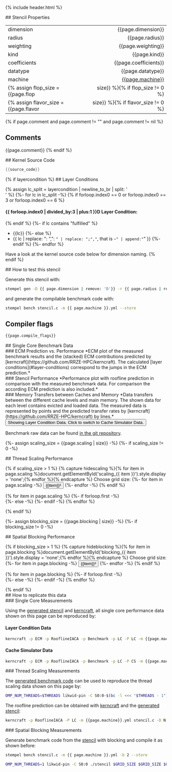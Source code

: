 {% include header.html %}

<div markdown="1" class="section-block-full">

<div markdown="1" class="section-block-half">
## Stencil Properties

|              |                       |
|--------------|----------------------:|
| dimension    | {{page.dimension}}    |
| radius       | {{page.radius}}       |
| weighting    | {{page.weighting}}    |
| kind         | {{page.kind}}         |
| coefficients | {{page.coefficients}} |
| datatype     | {{page.datatype}}     |
| machine      | [{{page.machine}}](https://github.com/RRZE-HPC/stempel_data_collection/blob/master/machine_files/{{page.machine}}.yml) |
{% assign flop_size = {{page.flop | size}} %}{% if flop_size != 0 %}| FLOP per LUP       | {{page.flop}}       |{% endif %}
{% assign flavor_size = {{page.flavor | size}} %}{% if flavor_size != 0 %}| flavor       | {{page.flavor}}       |{% endif %}

{% if page.comment and page.comment != "" and page.comment != nil %}
## Comments

{{page.comment}}
{% endif %}

</div>

<div markdown="1" class="section-block-half">
## Kernel Source Code

```c
{{source_code}}
```
</div>

</div>

<div markdown="1" class="section-block-full">


<div markdown="1" class="section-block-half">
{% if layercondition %}
## Layer Conditions

{% assign lc_split = layercondition | newline_to_br | split: '<br />' %}
{%- for lc in lc_split -%}
{% if forloop.index0 == 0 or forloop.index0 == 3 or forloop.index0 == 6 %}

#### {{ forloop.index0 | divided_by:3 | plus:1 }}D Layer Condition:
{% endif %}
{%- if lc contains "fulfilled" %}
- {{lc}}
{%- else %}
- {{ lc | replace: ": ",": `" | replace: ";","`, that is	`~" | append:"`" }}
{%- endif %}
{%- endfor %}

Have a look at the kernel source code below for dimension naming.
{% endif %}
</div>


<div markdown="1" class="section-block-half">
## How to test this stencil

Generate this stencil with:
```bash
stempel gen -D {{ page.dimension | remove: 'D'}} -r {{ page.radius | remove: 'r'}} -t {{ page.datatype }} -C {{ page.coefficients }} -k {{ page.kind }} {% if page.weighting == 'isotropic' %}-i{% elsif page.weighting == 'heterogeneous' %}-e{% elsif page.weighting == 'homogeneous' %}-o{% elsif page.weighting == 'point-symmetric' %}-p{% endif %} --store stencil.c
```

and generate the compilable benchmark code with:
```bash
stempel bench stencil.c -m {{ page.machine }}.yml --store
```

## Compiler flags
```bash
{{page.compile_flags}}
```
</div>

</div>

<div markdown="1" class="section-block-full">
## Single Core Benchmark Data
<script>
var index = 0;
function changeSingleCore() {
	var button = document.getElementById('plot-button');
  var ecmLC = document.getElementById('ecm_LC');
  var ecmCS = document.getElementById('ecm_CS');
  var rflLC = document.getElementById('rfl_LC');
  var rflCS = document.getElementById('rfl_CS');
  var memLC = document.getElementById('mem_LC');
  var memCS = document.getElementById('mem_CS');
  if (index == 0) {
     index = 1;
     ecmLC.style.display = 'none';
     rflLC.style.display = 'none';
     memLC.style.display = 'none';
     ecmCS.style.display = 'block';
     rflCS.style.display = 'block';
     memCS.style.display = 'block';
     button.value = "Showing Cache Simulator Data. Click to switch to Layer Condition Data."
  } else if (index == 1) {
     index = 0;
     ecmLC.style.display = 'block';
     rflLC.style.display = 'block';
     memLC.style.display = 'block';
     ecmCS.style.display = 'none';
     rflCS.style.display = 'none';
     memCS.style.display = 'none';
     button.value = "Showing Layer Condition Data. Click to switch to Cache Simulator Data."
  }
}
</script>

<div markdown="1" class="section-block-half">
### ECM Prediction vs. Performance
<object data="./ecm_LC.svg" id="ecm_LC" type="image/svg+xml"></object>
<object data="./ecm_CS.svg" type="image/svg+xml" id="ecm_CS" style="display:none;"></object>
*ECM plot of the measured benchmark results and the (stacked) ECM contributions predicted by [kerncraft](https://github.com/RRZE-HPC/kerncraft). The calculated [layer conditions](#layer-conditions) correspond to the jumps in the ECM prediction.*
</div>

<div markdown="1" class="section-block-half">
### Stencil Performance
<object data="./roofline_LC.svg" id="rfl_LC" type="image/svg+xml"></object>
<object data="./roofline_CS.svg" type="image/svg+xml" id="rfl_CS" style="display:none;"></object>
*Performance plot with roofline prediction in comparison with the measured benchmark data. For comparison the according ECM prediction is also included.*
</div>

</div>

<div markdown="1" class="section-block-full">

<div markdown="1" class="section-block-half">
### Memory Transfers between Caches and Memory
<object data="./memory_LC.svg" id="mem_LC" type="image/svg+xml"></object>
<object data="./memory_CS.svg" type="image/svg+xml" id="mem_CS" style="display:none;"></object>
*Data transfers between the different cache levels and main memory. The shown data for each level contains evicted and loaded data. The measured data is represented by points and the predicted transfer rates by [kerncraft](https://github.com/RRZE-HPC/kerncraft) by lines.*
</div>

<div markdown="1" class="section-block-half">

<input id="plot-button" type="button" onclick="changeSingleCore()" value="Showing Layer Condition Data. Click to switch to Cache Simulator Data." />

Benchmark raw data can be found [in the git repository](https://github.com/RRZE-HPC/stempel_data_collection/blob/master/stencils/{{page.dimension}}/{{page.radius}}/{{page.weighting}}/{{page.kind}}/{{page.coefficients}}/{{page.datatype}}/{{page.machine}}/results.csv).
</div>

</div>


<div markdown="1" class="section-block-full">

{%- assign scaling_size = {{page.scaling | size}} -%}
{%- if scaling_size != 0 -%}

<div markdown="1" class="section-block-half">
## Thread Scaling Performance

{% if scaling_size > 1 %}
{% capture hidescaling %}{% for item in page.scaling %}document.getElementById('scaling_{{ item }}').style.display = 'none';{% endfor %}{% endcapture %}
Choose grid size: {%- for item in page.scaling -%}
<input id="plot-button" type="button" onclick="{{hidescaling}}document.getElementById('scaling_{{ item }}').style.display = 'block';" value="{{item}}³" />
{%- endfor -%}
{% endif %}

{% for item in page.scaling %}
{%- if forloop.first -%}
<object data="./ecm_LC.svg" class="scaling" id="scaling_{{ item }}" style="display:block;" type="image/svg+xml"></object>
{%- else -%}
<object data="./ecm_LC.svg" class="scaling" id="scaling_{{ item }}" style="display:none;" type="image/svg+xml"></object>
{%- endif -%}
{% endfor %}
</div>
{% endif %}

{%- assign blocking_size = {{page.blocking | size}} -%}
{%- if blocking_size != 0 -%}
<div markdown="1" class="section-block-half">
## Spatial Blocking Performance

{% if blocking_size > 1 %}
{% capture hideblocking %}{% for item in page.blocking %}document.getElementById('blocking_{{ item }}').style.display = 'none';{% endfor %}{% endcapture %}
Choose grid size: {%- for item in page.blocking -%}
<input id="plot-button" type="button" onclick="{{hideblocking}}document.getElementById('blocking_{{ item }}').style.display = 'block';" value="{{item}}³" />
{%- endfor -%}
{% endif %}

{% for item in page.blocking %}
{%- if forloop.first -%}
<object data="./ecm_LC.svg" class="blocking" id="blocking_{{ item }}" style="display:block;" type="image/svg+xml"></object>
{%- else -%}
<object data="./ecm_LC.svg" class="blocking" id="blocking_{{ item }}" style="display:none;" type="image/svg+xml"></object>
{%- endif -%}
{% endfor %}
</div>
{% endif %}

</div>

<div markdown="1" class="section-block-full">
## How to replicate this data

<div markdown="1" class="section-block-half">
### Single Core Measurements

Using the [generated stencil](#how-to-test-this-stencil) and [kerncraft](https://github.com/RRZE-HPC/kerncraft), all single core performance data shown on this page can be reproduced by:

#### Layer Condition Data
```bash
kerncraft -p ECM -p RooflineIACA -p Benchmark -p LC -P LC -m {{page.machine}}.yml stencil.c -D N $GRID_SIZE -D M $GRID_SIZE -D P $GRID_SIZE -vvv --cores 1 --compiler icc
```

#### Cache Simulator Data
```bash
kerncraft -p ECM -p RooflineIACA -p Benchmark -p LC -P CS -m {{page.machine}}.yml stencil.c -D N $GRID_SIZE -D M $GRID_SIZE -D P $GRID_SIZE -vvv --cores 1 --compiler icc
```
</div>

<div markdown="1" class="section-block-half">
### Thread Scaling Measurements

The [generated benchmark code](#how-to-test-this-stencil) can be used to reproduce the thread scaling data shown on this page by:
```bash
OMP_NUM_THREADS=$THREADS likwid-pin -C S0:0-$(bc -l <<< "$THREADS - 1") ./stencil $GRID_SIZE $GRID_SIZE $GRID_SIZE
```

The roofline prediction can be obtained with [kerncraft](https://github.com/RRZE-HPC/kerncraft) and the [generated stencil](#how-to-test-this-stencil):
```bash
kerncraft -p RooflineIACA -P LC -m {{page.machine}}.yml stencil.c -D N ${size} -D M ${size} -D P ${size} -vvv --cores ${threads} --compiler icc
```
</div>

<div markdown="1" class="section-block-half">
### Spatial Blocking Measurements

Generate benchmark code from the [stencil](#how-to-test-this-stencil) with blocking and compile it as shown before:
```bash
stempel bench stencil.c -m {{ page.machine }}.yml -b 2 --store
```

```bash
OMP_NUM_THREADS=1 likwid-pin -C S0:0 ./stencil $GRID_SIZE $GRID_SIZE $GRID_SIZE $BLOCKING_M $BLOCKING_N $BLOCKING_P
```
</div>

</div>
